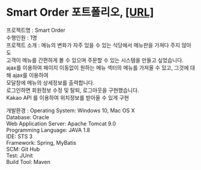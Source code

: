 # Smart Order 포트폴리오, [[URL]](http://211.200.100.168:9100/)

프로젝트명 : Smart Order  
수행인원 : 1명  
프로젝트 소개 : 메뉴의 변화가 자주 있을 수 있는 식당에서 메뉴판을 가져다 주지 않아도  
            고객이 메뉴를 간편하게 볼 수 있으며 주문할 수 있는 시스템을 만들고 싶었습니다.  
            ajax를 이용하여 페이지 이동없이 원하는 메뉴 섹터의 메뉴를 가져올 수 있고, 그것에 대해 ajax를 이용하여  
            모달창에 메뉴의 상세정보를 출력합니다.  
            로그인하면 회원정보 수정 및 탈퇴, 로그아웃을 구현했습니다.  
            Kakao API 를 이용하여 위치정보를 받아올 수 있게 구현  
              
개발환경 :  Operating System: Windows 10, Mac OS X  
          Database: Oracle  
          Web Application Server: Apache Tomcat 9.0  
          Programming Language: JAVA 1.8  
          IDE: STS 3  
          Framework: Spring, MyBatis  
          SCM: Git Hub  
          Test: JUnit  
          Build Tool: Maven  
            
